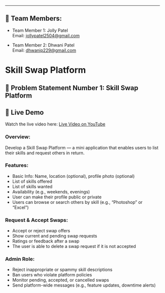---

## 👥 Team Members:

- Team Member 1: Jolly Patel  
  Email: jollypatel2504@gmail.com

- Team Member 2: Dhwani Patel  
  Email: dhwanip229@gmail.com

# Skill Swap Platform

## 🧠 Problem Statement Number 1: Skill Swap Platform
## 🎥 Live Demo

Watch the live video here: [Live Video on YouTube](https://youtu.be/WqbMyE8Pywc)

### Overview:
Develop a Skill Swap Platform — a mini application that enables users to list their skills and request others in return.

### Features:

- Basic Info: Name, location (optional), profile photo (optional)
- List of skills offered
- List of skills wanted
- Availability (e.g., weekends, evenings)
- User can make their profile public or private
- Users can browse or search others by skill (e.g., “Photoshop” or “Excel”)

### Request & Accept Swaps:
- Accept or reject swap offers
- Show current and pending swap requests
- Ratings or feedback after a swap
- The user is able to delete a swap request if it is not accepted

### Admin Role:
- Reject inappropriate or spammy skill descriptions
- Ban users who violate platform policies
- Monitor pending, accepted, or cancelled swaps
- Send platform-wide messages (e.g., feature updates, downtime alerts)


